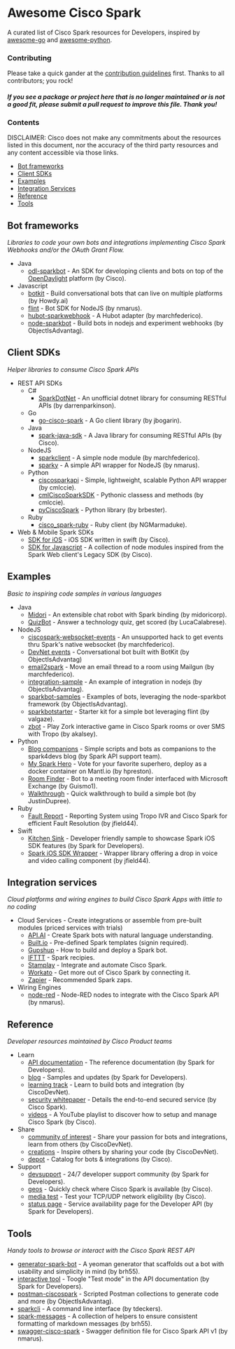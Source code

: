 # Awesome Cisco Spark

A curated list of Cisco Spark resources for Developers, inspired by [awesome-go](https://github.com/avelino/awesome-go) and [awesome-python](https://github.com/vinta/awesome-python).


### Contributing

Please take a quick gander at the [contribution guidelines](https://github.com/CiscoDevNet/awesome-ciscospark/blob/master/CONTRIBUTING.md) first. Thanks to all contributors; you rock!

#### *If you see a package or project here that is no longer maintained or is not a good fit, please submit a pull request to improve this file. Thank you!*


### Contents

DISCLAIMER: Cisco does not make any commitments about the resources listed in this document, nor the accuracy of the third party resources and any content accessible via those links.


- [Bot frameworks](#bot-frameworks)
- [Client SDKs](#client-sdks)
- [Examples](#examples)
- [Integration Services](#integration-services)
- [Reference](#reference)
- [Tools](#tools)


## Bot frameworks

*Libraries to code your own bots and integrations implementing Cisco Spark Webhooks and/or the OAuth Grant Flow.*

* Java
     * [odl-sparkbot](https://github.com/CiscoDevNet/odl-sparkbot) - An SDK for developing clients and bots on top of the [OpenDaylight](https://wiki.opendaylight.org/view/Main_Page) platform (by Cisco).
* Javascript
     * [botkit](https://github.com/howdyai/botkit/blob/master/docs/readme-ciscospark.md) - Build conversational bots that can live on multiple platforms (by Howdy.ai)
     * [flint](https://github.com/flint-bot/flint) - Bot SDK for NodeJS (by nmarus).
     * [hubot-sparkwebhook](https://github.com/marchfederico/hubot-sparkwebhook) - A Hubot adapter (by marchfederico).
     * [node-sparkbot](https://github.com/CiscoDevNet/node-sparkbot) - Build bots in nodejs and experiment webhooks (by ObjectIsAdvantag).


## Client SDKs

*Helper libraries to consume Cisco Spark APIs*

* REST API SDKs
    * C#
        * [SparkDotNet](https://github.com/darrenparkinson/SparkDotNet) - An unofficial dotnet library for consuming RESTful APIs (by darrenparkinson).
    * Go
        * [go-cisco-spark](https://github.com/jbogarin/go-cisco-spark) - A Go client library (by jbogarin).
    * Java
        * [spark-java-sdk](https://github.com/ciscospark/spark-java-sdk) - A Java library for consuming RESTful APIs (by Cisco).
    * NodeJS
        * [sparkclient](https://github.com/marchfederico/node-sparkclient) - A simple node module (by marchfederico).
        * [sparky](https://github.com/flint-bot/sparky) - A simple API wrapper for NodeJS (by nmarus).
    * Python
        * [ciscosparkapi](https://github.com/CiscoDevNet/ciscosparkapi) - Simple, lightweight, scalable Python API wrapper (by cmlccie).
        * [cmlCiscoSparkSDK](https://github.com/cmlccie/cmlCiscoSparkSDK) - Pythonic classess and methods (by cmlccie).
        * [pyCiscoSpark](https://github.com/brbester/pyCiscoSpark) - Python library (by brbester).
    * Ruby
        * [cisco_spark-ruby](https://github.com/NGMarmaduke/cisco_spark-ruby) - Ruby client (by NGMarmaduke).
* Web & Mobile Spark SDKs
    * [SDK for iOS](https://github.com/ciscospark/spark-ios-sdk) - iOS SDK written in swift (by Cisco).
    * [SDK for Javascript](https://github.com/ciscospark/spark-js-sdk) - A collection of node modules inspired from the Spark Web client's Legacy SDK (by Cisco).


## Examples

*Basic to inspiring code samples in various languages*

* Java
     * [Midori](https://github.com/midoricorp/jabbot/tree/master/bindings/jabbot-spark-binding) - An extensible chat robot with Spark binding (by midoricorp).
     * [QuizBot](https://github.com/LucaCalabrese/codemotion-spark-bot) - Answer a technology quiz, get scored (by LucaCalabrese).
* NodeJS
     * [ciscospark-websocket-events](https://github.com/marchfederico/ciscospark-websocket-events) - An unsupported hack to get events thru Spark's native websocket (by marchfederico).
     * [DevNet events](https://github.com/CiscoDevNet/botkit-ciscospark-samples/blob/master/devnet.js) - Conversational bot built with BotKit (by ObjectIsAdvantag)
     * [email2spark](https://github.com/marchfederico/email2spark/blob/master/email2spark.js) - Move an email thread to a room using Mailgun (by marchfederico).
     * [integration-sample](https://github.com/CiscoDevNet/spark-integration-sample) - An example of integration in nodejs (by ObjectIsAdvantag).
     * [sparkbot-samples](https://github.com/CiscoDevNet/node-sparkbot-samples) - Examples of bots, leveraging the node-sparkbot framework (by ObjectIsAdvantag).
     * [sparkbotstarter](https://github.com/valgaze/sparkbotstarter) - Starter kit for a simple bot leveraging flint (by valgaze).
     * [zbot](https://github.com/akalsey/zbot) - Play Zork interactive game in Cisco Spark rooms or over SMS with Tropo (by akalsey).
* Python
     * [Blog companions](https://github.com/ciscospark/Spark-API-Demos) - Simple scripts and bots as companions to the spark4devs blog (by Spark API support team).
     * [My Spark Hero](https://github.com/hpreston/myhero_spark) - Vote for your favorite superhero, deploy as a docker container on Mantl.io (by hpreston).
     * [Room Finder](https://github.com/Guismo1/roomfinder/tree/master/roomfinder_spark) - Bot to a meeting room finder interfaced with Microsoft Exchange (by Guismo1).
     * [Walkthrough](https://developer.ciscospark.com/blog/blog-details-8110.html) - Quick walkthrough to build a simple bot (by JustinDupree).
* Ruby
     * [Fault Report](https://github.com/jfield44/TropoFaultReport) - Reporting System using Tropo IVR and Cisco Spark for efficient Fault Resolution (by jfield44).
* Swift
     * [Kitchen Sink](https://github.com/ciscospark/spark-ios-sdk-example) - Developer friendly sample to showcase Spark iOS SDK features (by Spark for Developers).
     * [Spark iOS SDK Wrapper](https://github.com/jfield44/SparkSDKWrapper) - Wrapper library offering a drop in voice and video calling component (by jfield44).


## Integration services

*Cloud platforms and wiring engines to build Cisco Spark Apps with little to no coding*

* <a name="cis">Cloud Services</a> - Create integrations or assemble from pre-built modules (priced services with trials)
     * [API.AI](https://docs.api.ai/docs/spark-integration) - Create Spark bots with natural language understanding.
     * [Built.io](https://flow.built.io/#/library/cisco-spark/all) - Pre-defined Spark templates (signin required).
     * [Gupshup](https://www.gupshup.io/developer/docs/bot-platform/guide/build-deploy-bot-on-cisco-spark) - How to build and deploy a Spark bot.
     * [IFTTT](https://ifttt.com/cisco_spark/recipes) - Spark recipies.
     * [Stamplay](https://stamplay.com/integrations/cisco%20spark) - Integrate and automate Cisco Spark.
     * [Workato](https://www.workato.com/integrations/cisco_spark) - Get more out of Cisco Spark by connecting it.
     * [Zapier](https://zapier.com/zapbook/cisco-spark/) - Recommended Spark zaps.
* Wiring Engines
     * [node-red](https://github.com/cumberlandgroup/node-red-contrib-spark) - Node-RED nodes to integrate with the Cisco Spark API (by nmarus).


## Reference

*Developer resources maintained by Cisco Product teams*

* Learn
    * [API documentation](https://developer.ciscospark.com/quick-reference.html) - The reference documentation (by Spark for Developers).
    * [blog](https://developer.ciscospark.com/blog-home.html) - Samples and updates (by Spark for Developers).
    * [learning track](https://learninglabs.cisco.com/tracks/collab-cloud) - Learn to build bots and integration (by CiscoDevNet).
    * [security whitepaper](http://www.cisco.com/c/dam/en/us/solutions/collateral/collaboration/cloud-collaboration/cisco-spark-security-white-paper.pdf) - Details the end-to-end secured service (by Cisco Spark).
    * [videos](https://www.youtube.com/playlist?list=PLF2B449AC79859DC5) - A YouTube playlist to discover how to setup and manage Cisco Spark (by Cisco).
* Share
    * [community of interest](https://developer.cisco.com/site/spark/) - Share your passion for bots and integrations, learn from others (by CiscoDevNet).
    * [creations](https://developer.cisco.com/site/devnetcreations/) - Inspire others by sharing your code (by CiscoDevNet).
    * [depot](https://depot.ciscospark.com/) - Catalog for bots & integrations (by Cisco).
* Support
    * [devsupport](https://developer.ciscospark.com/support.html) - 24/7 developer support community (by Spark for Developers).
    * [geos](http://cs.co/geos) - Quickly check where Cisco Spark is available (by Cisco).
    * [media test](https://mediatest.ciscospark.com/) - Test your TCP/UDP network eligibility (by Cisco).
    * [status page](https://status.ciscospark.com/) - Service availability page for the Developer API (by Spark for Developers).

## Tools

*Handy tools to browse or interact with the Cisco Spark REST API*

* [generator-spark-bot](https://github.com/brh55/generator-spark-bot) - A yeoman generator that scaffolds out a bot with usability and simplicity in mind (by brh55).
* [interactive tool](https://developer.ciscospark.com/quick-reference.html) - Toogle "Test mode" in the API documentation (by Spark for Developers).
* [postman-ciscospark](https://github.com/CiscoDevNet/postman-ciscospark) - Scripted Postman collections to generate code and more (by ObjectIsAdvantag).
* [sparkcli](https://github.com/tdeckers/sparkcli) - A command line interface (by tdeckers).
* [spark-messages](https://github.com/brh55/spark-messages) - A collection of helpers to ensure consistent formatting of markdown messages (by brh55).
* [swagger-cisco-spark](https://github.com/cumberlandgroup/swagger-cisco-spark) - Swagger definition file for Cisco Spark API v1 (by nmarus).
